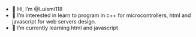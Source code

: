 - 👋 Hi, I’m @Luismi118
- 👀 I’m interested in learn to program in c++ for microcontrollers, html and javascript for web servers design.
- 🌱 I’m currently learning html and javascript


<!---
Luismi118/Luismi118 is a ✨ special ✨ repository because its `README.md` (this file) appears on your GitHub profile.
You can click the Preview link to take a look at your changes.
--->
